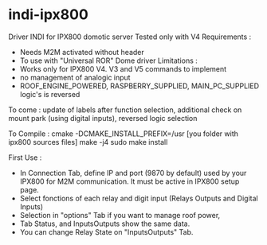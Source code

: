 # indi-ipx800
Driver INDI for IPX800 domotic server
Tested only with V4
Requirements : 
- Needs M2M activated without header
- To use with "Universal ROR" Dome driver 
Limitations :
- Works only for IPX800 V4. V3 and V5 commands to implement
- no management of analogic input
- ROOF_ENGINE_POWERED, RASPBERRY_SUPPLIED, MAIN_PC_SUPPLIED logic's is reversed

To come : update of labels after function selection, additional check on mount park (using digital inputs), reversed logic selection

To Compile : 
cmake -DCMAKE_INSTALL_PREFIX=/usr [you folder with ipx800 sources files]
make -j4
sudo make install

First Use :  
- In Connection Tab, define IP and port (9870 by default) used by your IPX800 for M2M communication. It must be active in IPX800 setup page.  
- Select fonctions of each relay and digit input (Relays Outputs and Digital Inputs)
- Selection in "options" Tab if you want to manage roof power,
- Tab Status, and InputsOutputs show the same data.
- You can change Relay State on "InputsOutputs" Tab.

